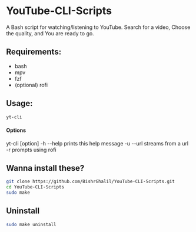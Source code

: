 # YouTube-CLI-Scripts
A Bash script for watching/listening to YouTube.
Search for a video, Choose the quality, and You are ready to go.

## Requirements:
- bash
- mpv
- fzf
- (optional) rofi

## Usage:
```bash
yt-cli
```
#### Options
yt-cli [option]
-h	--help		prints this help message
-u	--url <url>	streams from a url
-r 			prompts using rofi

## Wanna install these?

```bash
git clone https://github.com/BishrGhalil/YouTube-CLI-Scripts.git
cd YouTube-CLI-Scripts
sudo make
```

## Uninstall
```bash
sudo make uninstall
```
